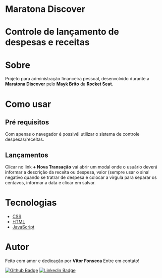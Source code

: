 # Maratona Discover

Controle de lançamento de despesas e receitas
=================

# Sobre
Projeto para administração financeira pessoal, desenvolvido durante a **Maratona Discover** pelo **Mayk Brito** da **Rocket Seat**.

# Como usar

## Pré requisitos
Com apenas o navegador é possivél utilizar o sistema de controle despesas/receitas.

## Lançamentos
Clicar no link **+ Nova Transação** vai abrir um modal onde o usuário deverá informar a descrição da receita ou despesa, valor (sempre usar o sinal negativo quando se tratrar de despesa e colocar a virgula para separar os centavos, informar a data e clicar em salvar.


# Tecnologias

* [CSS](https://github.com/diegohfcelestino/maratona_discover/blob/master/style.css)
* [HTML](https://github.com/diegohfcelestino/maratona_discover/blob/master/index.html)
* [JavaScript](https://github.com/diegohfcelestino/maratona_discover/blob/master/scripts.js) 


# Autor
Feito com amor e dedicação por **Vitor Fonseca** Entre em contato!

[![Github Badge](https://img.shields.io/badge/-Github-000?style=flat-square&logo=Github&logoColor=white&link=link_do_seu_perfil_no_github)](https://github.com/rvitor5197)
[![Linkedin Badge](https://img.shields.io/badge/-LinkedIn-blue?style=flat-square&logo=Linkedin&logoColor=white&link=https://www.linkedin.com/in/vitor-fonseca-5915951a0/)](https://www.linkedin.com/in/vitor-fonseca-5915951a0/)
